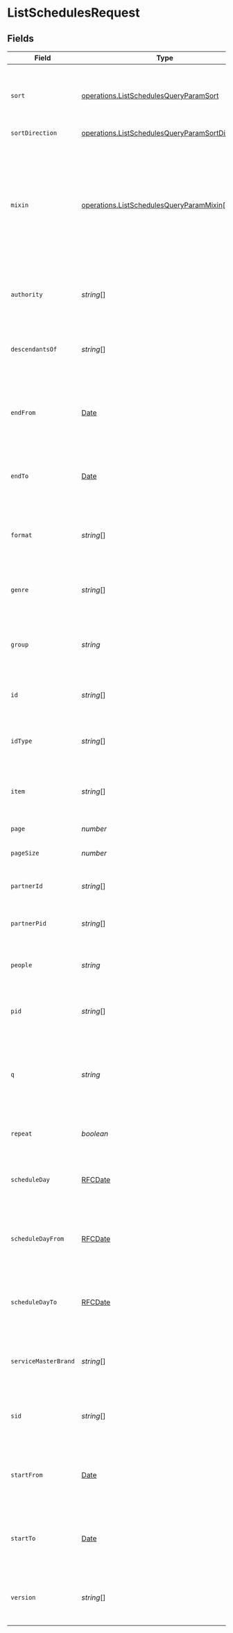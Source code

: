 # ListSchedulesRequest


## Fields

| Field                                                                                                                                                                        | Type                                                                                                                                                                         | Required                                                                                                                                                                     | Description                                                                                                                                                                  |
| ---------------------------------------------------------------------------------------------------------------------------------------------------------------------------- | ---------------------------------------------------------------------------------------------------------------------------------------------------------------------------- | ---------------------------------------------------------------------------------------------------------------------------------------------------------------------------- | ---------------------------------------------------------------------------------------------------------------------------------------------------------------------------- |
| `sort`                                                                                                                                                                       | [operations.ListSchedulesQueryParamSort](../../models/operations/listschedulesqueryparamsort.md)                                                                             | :heavy_minus_sign:                                                                                                                                                           | Sorts:<br/>* start_date: sort chronologically by scheduled start time/date, ascending<br/>                                                                                   |
| `sortDirection`                                                                                                                                                              | [operations.ListSchedulesQueryParamSortDirection](../../models/operations/listschedulesqueryparamsortdirection.md)                                                           | :heavy_minus_sign:                                                                                                                                                           | Sort direction                                                                                                                                                               |
| `mixin`                                                                                                                                                                      | [operations.ListSchedulesQueryParamMixin](../../models/operations/listschedulesqueryparammixin.md)[]                                                                         | :heavy_minus_sign:                                                                                                                                                           | Mixins:<br/>* ancestor_titles: return ancestor programme titles<br/>* images: mixin to add image information for broadcasts and webcasts<br/>* titles: return ancestor programme titles<br/> |
| `authority`                                                                                                                                                                  | *string*[]                                                                                                                                                                   | :heavy_minus_sign:                                                                                                                                                           | filter for subset of broadcasts and webcasts that have given authority                                                                                                       |
| `descendantsOf`                                                                                                                                                              | *string*[]                                                                                                                                                                   | :heavy_minus_sign:                                                                                                                                                           | filter for subset of broadcasts and webcasts that are descendants of the given programme PID                                                                                 |
| `endFrom`                                                                                                                                                                    | [Date](https://developer.mozilla.org/en-US/docs/Web/JavaScript/Reference/Global_Objects/Date)                                                                                | :heavy_minus_sign:                                                                                                                                                           | filter for subset of broadcasts and webcasts that end on or later than the specified datetime                                                                                |
| `endTo`                                                                                                                                                                      | [Date](https://developer.mozilla.org/en-US/docs/Web/JavaScript/Reference/Global_Objects/Date)                                                                                | :heavy_minus_sign:                                                                                                                                                           | filter for subset of broadcasts and webcasts that end on or earlier than the specified datetime                                                                              |
| `format`                                                                                                                                                                     | *string*[]                                                                                                                                                                   | :heavy_minus_sign:                                                                                                                                                           | filter for subset of broadcasts and webcasts that are classified in the given format ID                                                                                      |
| `genre`                                                                                                                                                                      | *string*[]                                                                                                                                                                   | :heavy_minus_sign:                                                                                                                                                           | filter for subset of broadcasts and webcasts that are classified in the given genre ID                                                                                       |
| `group`                                                                                                                                                                      | *string*                                                                                                                                                                     | :heavy_minus_sign:                                                                                                                                                           | filter for subset of broadcasts and webcasts that have programmes in the given group                                                                                         |
| `id`                                                                                                                                                                         | *string*[]                                                                                                                                                                   | :heavy_minus_sign:                                                                                                                                                           | filter for subset of broadcasts and webcasts that have given identifier                                                                                                      |
| `idType`                                                                                                                                                                     | *string*[]                                                                                                                                                                   | :heavy_minus_sign:                                                                                                                                                           | filter for subset of broadcasts and webcasts that have given id type                                                                                                         |
| `item`                                                                                                                                                                       | *string*[]                                                                                                                                                                   | :heavy_minus_sign:                                                                                                                                                           | filter for subset of broadcasts and webcasts with the given item performed on it                                                                                             |
| `page`                                                                                                                                                                       | *number*                                                                                                                                                                     | :heavy_minus_sign:                                                                                                                                                           | which page of results to return                                                                                                                                              |
| `pageSize`                                                                                                                                                                   | *number*                                                                                                                                                                     | :heavy_minus_sign:                                                                                                                                                           | number of results in each page                                                                                                                                               |
| `partnerId`                                                                                                                                                                  | *string*[]                                                                                                                                                                   | :heavy_minus_sign:                                                                                                                                                           | filter for broadcasts and webcasts by partner ID                                                                                                                             |
| `partnerPid`                                                                                                                                                                 | *string*[]                                                                                                                                                                   | :heavy_minus_sign:                                                                                                                                                           | filter for broadcasts and webcasts by partner PID                                                                                                                            |
| `people`                                                                                                                                                                     | *string*                                                                                                                                                                     | :heavy_minus_sign:                                                                                                                                                           | filter for subset of broadcasts and webcasts that have given contributor                                                                                                     |
| `pid`                                                                                                                                                                        | *string*[]                                                                                                                                                                   | :heavy_minus_sign:                                                                                                                                                           | filter for subset of broadcasts and webcasts having given PID                                                                                                                |
| `q`                                                                                                                                                                          | *string*                                                                                                                                                                     | :heavy_minus_sign:                                                                                                                                                           | filter for subset of broadcasts and webcasts matching supplied keyword/phrase (boolean operators permitted)                                                                  |
| `repeat`                                                                                                                                                                     | *boolean*                                                                                                                                                                    | :heavy_minus_sign:                                                                                                                                                           | filter to show either only repeats or non-repeats                                                                                                                            |
| `scheduleDay`                                                                                                                                                                | [RFCDate](../../types/rfcdate.md)                                                                                                                                            | :heavy_minus_sign:                                                                                                                                                           | filter for subset of broadcasts and webcasts that start on the specified day (BBC time)                                                                                      |
| `scheduleDayFrom`                                                                                                                                                            | [RFCDate](../../types/rfcdate.md)                                                                                                                                            | :heavy_minus_sign:                                                                                                                                                           | filter for subset of broadcasts and webcasts that start on or after the specified day (BBC time)                                                                             |
| `scheduleDayTo`                                                                                                                                                              | [RFCDate](../../types/rfcdate.md)                                                                                                                                            | :heavy_minus_sign:                                                                                                                                                           | filter for subset of broadcasts and webcasts that start on or before the specified day (BBC time)                                                                            |
| `serviceMasterBrand`                                                                                                                                                         | *string*[]                                                                                                                                                                   | :heavy_minus_sign:                                                                                                                                                           | filter for subset of broadcasts and webcasts with given service master brand                                                                                                 |
| `sid`                                                                                                                                                                        | *string*[]                                                                                                                                                                   | :heavy_minus_sign:                                                                                                                                                           | filter for subset of broadcasts and webcasts that are on the specified linear service                                                                                        |
| `startFrom`                                                                                                                                                                  | [Date](https://developer.mozilla.org/en-US/docs/Web/JavaScript/Reference/Global_Objects/Date)                                                                                | :heavy_minus_sign:                                                                                                                                                           | filter for subset of broadcasts and webcasts that start on or later than the specified datetime                                                                              |
| `startTo`                                                                                                                                                                    | [Date](https://developer.mozilla.org/en-US/docs/Web/JavaScript/Reference/Global_Objects/Date)                                                                                | :heavy_minus_sign:                                                                                                                                                           | filter for subset of broadcasts and webcasts that start on or earlier than the specified datetime                                                                            |
| `version`                                                                                                                                                                    | *string*[]                                                                                                                                                                   | :heavy_minus_sign:                                                                                                                                                           | filter for subset of broadcasts and webcasts with given PID as their parent version                                                                                          |